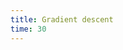 ```yaml
---
title: Gradient descent
time: 30
---
```


<jupyter notebook-name="the_gradient_descent_algorithm" course-code="DSBC" />
